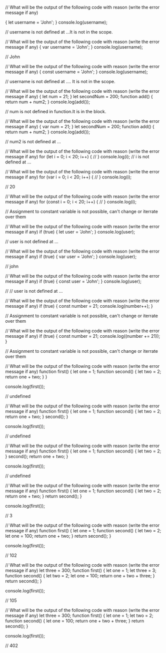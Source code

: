 // What will be the output of the following code with reason (write the error message if any)

{
  let username = 'John';
}
console.log(username);

// username is not defined at ...It is not in the scope.

// What will be the output of the following code with reason (write the error message if any)
{
  var username = 'John';
}
console.log(username);

// John

// What will be the output of the following code with reason (write the error message if any)
{
  const username = 'John';
}
console.log(username);

// username is not defined at .... It is not in the scope.

// What will be the output of the following code with reason (write the error message if any)
{
  let num = 21;
}
let secondNum = 200;
function add() {
  return num + num2;
}
console.log(add());

//  num is not defined in function.It is in the block.

    
// What will be the output of the following code with reason (write the error message if any)
{
  var num = 21;
}
let secondNum = 200;
function add() {
  return num + num2;
}
console.log(add());

// num2 is not defined at ...

// What will be the output of the following code with reason (write the error message if any)
for (let i = 0; i < 20; i++) {
  //
}
console.log(i);
// i is not defined at ...

// What will be the output of the following code with reason (write the error message if any)
for (var i = 0; i < 20; i++) {
  //
}
console.log(i);

// 20

// What will be the output of the following code with reason (write the error message if any)
for (const i = 0; i < 20; i++) {
  //
}
console.log(i);

//  Assignment to constant variable is not possible, can't change or iterrate over them
  

// What will be the output of the following code with reason (write the error message if any)
if (true) {
  let user = 'John';
}
console.log(user);

//  user is not defined at ...
    

// What will be the output of the following code with reason (write the error message if any)
if (true) {
  var user = 'John';
}
console.log(user);

// john

// What will be the output of the following code with reason (write the error message if any)
if (true) {
  const user = 'John';
}
console.log(user);

// //  user is not defined at ...

// What will be the output of the following code with reason (write the error message if any)
if (true) {
  const number = 21;
  console.log(number++);
}

//  Assignment to constant variable is not possible, can't change or iterrate over them

// What will be the output of the following code with reason (write the error message if any)
if (true) {
  const number = 21;
  console.log((number += 21));
}

//  Assignment to constant variable is not possible, can't change or iterrate over them


// What will be the output of the following code with reason (write the error message if any)
function first() {
  let one = 1;
  function second() {
    let two = 2;
    return one + two;
  }
}

console.log(first());

// undefined

// What will be the output of the following code with reason (write the error message if any)
function first() {
  let one = 1;
  function second() {
    let two = 2;
    return one + two;
  }
  second();
}

console.log(first());

// undefined


// What will be the output of the following code with reason (write the error message if any)
function first() {
  let one = 1;
  function second() {
    let two = 2;
  }
  second();
  return one + two;
}

console.log(first());

// undefined


// What will be the output of the following code with reason (write the error message if any)
function first() {
  let one = 1;
  function second() {
    let two = 2;
    return one + two;
  }
  return second();
}

console.log(first());

// 3

// What will be the output of the following code with reason (write the error message if any)
function first() {
  let one = 1;
  function second() {
    let two = 2;
    let one = 100;
    return one + two;
  }
  return second();
}

console.log(first());

// 102

// What will be the output of the following code with reason (write the error message if any)
let three = 300;
function first() {
  let one = 1;
  let three = 3;
  function second() {
    let two = 2;
    let one = 100;
    return one + two + three;
  }
  return second();
}

console.log(first());

// 105

// What will be the output of the following code with reason (write the error message if any)
let three = 300;
function first() {
  let one = 1;
  let two = 2;
  function second() {
    let one = 100;
    return one + two + three;
  }
  return second();
}

console.log(first());

// 402
